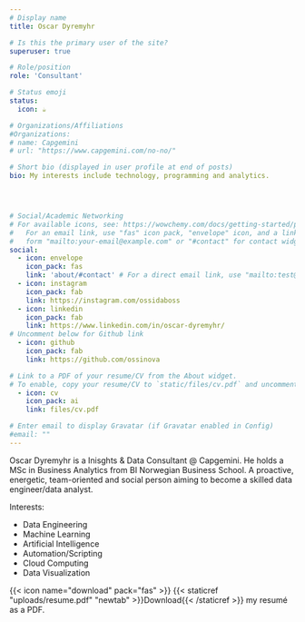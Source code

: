 ```yaml
---
# Display name
title: Oscar Dyremyhr

# Is this the primary user of the site?
superuser: true

# Role/position
role: 'Consultant'

# Status emoji
status:
  icon: ☕️

# Organizations/Affiliations
#Organizations:
# name: Capgemini
# url: "https://www.capgemini.com/no-no/"

# Short bio (displayed in user profile at end of posts)
bio: My interests include technology, programming and analytics.




# Social/Academic Networking
# For available icons, see: https://wowchemy.com/docs/getting-started/page-builder/#icons
#   For an email link, use "fas" icon pack, "envelope" icon, and a link in the
#   form "mailto:your-email@example.com" or "#contact" for contact widget.
social:
  - icon: envelope
    icon_pack: fas
    link: 'about/#contact' # For a direct email link, use "mailto:test@example.org".
  - icon: instagram
    icon_pack: fab
    link: https://instagram.com/ossidaboss
  - icon: linkedin
    icon_pack: fab
    link: https://www.linkedin.com/in/oscar-dyremyhr/
# Uncomment below for Github link
  - icon: github
    icon_pack: fab
    link: https://github.com/ossinova

# Link to a PDF of your resume/CV from the About widget.
# To enable, copy your resume/CV to `static/files/cv.pdf` and uncomment the lines below.
  - icon: cv
    icon_pack: ai
    link: files/cv.pdf

# Enter email to display Gravatar (if Gravatar enabled in Config)
#email: ""
---
```


Oscar Dyremyhr is a Inisghts & Data Consultant @ Capgemini. He holds a MSc in Business Analytics from BI Norwegian Business School. A proactive, energetic, team-oriented and social person aiming to become a skilled data engineer/data analyst.

Interests:
- Data Engineering
- Machine Learning
- Artificial Intelligence
- Automation/Scripting
- Cloud Computing
- Data Visualization

{{< icon name="download" pack="fas" >}} {{< staticref "uploads/resume.pdf" "newtab" >}}Download{{< /staticref >}} my resumé as a PDF.
